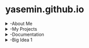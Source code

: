 # yasemin.github.io
<details>
<summary>-About Me</summary>
Hi, I'm Yasemin Derin and I'm a 10th grader in Hisar Schools. I will upload my projects, codes, documentations and ideas here this year. 

  * I am taking AP Computer Science Principles

* I like reading and math

* Gmail: yasemin.obek@hisarschool.k12.tr 
</details>

<details>
<summary>-My Projects</summary>

  *[You can see my video from here](https://drive.google.com/file/d/1CfISpXEdErXukGdaux8WMcPuQCSN4EzL/view?usp=sharing]

*https://scratch.mit.edu/projects/1213290539/editor
</details>

<details>
<summary>-Documentation</summary>

  This is a documentation of problems I have faced and how I overcame them
## Problems I faced:
Github: I faced problems such as my github site not opening and not being able to upload videos.

Scratch: I faced problems with making the squares show all at the same time. 

Clock: I forgot to put @State in front of minuteSeg, so the hand didn’t update
       The hour kept going past 24
Tic Tac Toe: After a player won, the app still let us tap more squares and the label sometimes changed to the next player’s turn.
## How I fixed them:
Github: First, I analyzed what the problem was.
        Then, I tried to think of ways I can fix them and asked for help from my teacher and friend. 
        After that, I applied the solution such as trying to upload my video from google drive instead of saved folders.

Scartch: I fixed this problem by adding directions to every square that shpuld have been on the screen and placed them accordingly. 

Clock:I fixed it by adding @State.
      I fixed it by using (hour + 1) % 24 to wrap back to 0.
Tic Tac Toe: I set gameOver = true in checkWinner() and only allow taps with if !gameOver && text.wrappedValue.isEmpty { ... }; call checkWinner() before switching turns.

</details>

<details>
 <summary>-Big Idea 1</summary>
 Big Idea 1: Creative Development is about how computer programs are built and improved through collaboration, design, testing, and error correction.
1.1 Collaboration
 Teamwork and problem-solving are essential in programming. Developers often collaborate with users and other programmers through methods like pair programming, project management tools, or platforms like GitHub. This ensures diverse perspectives and helps avoid bias.
1.2 Program Function and Purpose
 Every program has a function: it takes inputs (like text, images, or sounds), processes them, and produces outputs (like results, visuals, or feedback). The purpose is to solve real-world problems, whether through apps, devices, or systems.
1.3 Program Design and Development
 Designing programs involves planning with algorithms and pseudocode, then turning those into working code. Programmers test, gather data, and refine their solutions. Documentation and comments are also important to explain how and why the program works, making it easier for others to understand and improve.
1.4 Identifying and Correcting Errors
 Errors happen in coding—syntax errors, logic errors, or run-time errors. Debugging involves testing, error handling, and using tools like debuggers or extra print statements. This process helps ensure programs run correctly and efficiently.

 So to summarise, Creative Development is about working together, designing with purpose, coding carefully, and fixing mistakes to create programs that solve problems effectively.


</details>



